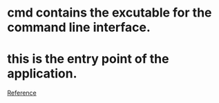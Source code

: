 # cmd contains the excutable for the command line interface.
# this is the entry point of the application.



[Reference](https://github.com/golang-standards/project-layout/tree/master/cmd)